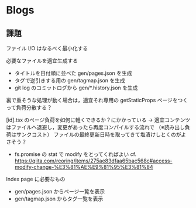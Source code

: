 # Blogs

## 課題

ファイル I/O はなるべく最小化する

必要なファイルを適宜生成する

- タイトルを日付順に並べた gen/pages.json を生成
- タグで逆引きする用の gen/tagmap.json を生成
- git log のコミットログから gen/\*.history.json を生成

裏で重そうな処理が動く場合は，適宜それ専用の getStaticProps ページをつくって負荷分散する？

[id].tsx のページ負荷を如何に軽くできるか？にかかっている
→ 適宜コンテンツはファイルへ退避し，変更があったら再度コンパイルする流れで
（※読み出し負荷はサンクコスト）
ファイルの最終更新日時を取ってきて塩漬けしとくのがよさそう？

- fs.promise の stat で modify をとってくればよい
  cf. https://qiita.com/reoring/items/275ae83dfaa65bac568c#access-modify-change-%E3%81%AE%E9%81%95%E3%81%84

Index page に必要なもの

- gen/pages.json からページ一覧を表示
- gen/tagmap.json からタグ一覧を表示
